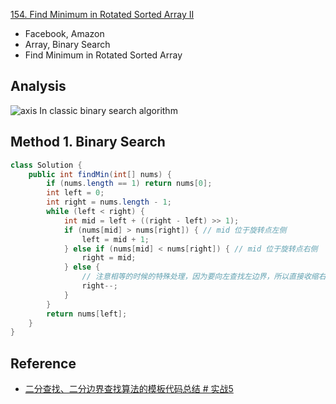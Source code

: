 [154. Find Minimum in Rotated Sorted Array II](https://leetcode.com/problems/find-minimum-in-rotated-sorted-array-ii/)

* Facebook, Amazon
* Array, Binary Search
* Find Minimum in Rotated Sorted Array


## Analysis
![axis](images/154_axis.png)
In classic binary search algorithm

## Method 1. Binary Search
```java 
class Solution {
    public int findMin(int[] nums) {
        if (nums.length == 1) return nums[0];
        int left = 0;
        int right = nums.length - 1;
        while (left < right) {
            int mid = left + ((right - left) >> 1);
            if (nums[mid] > nums[right]) { // mid 位于旋转点左侧
                left = mid + 1;
            } else if (nums[mid] < nums[right]) { // mid 位于旋转点右侧
                right = mid;
            } else { 
                // 注意相等的时候的特殊处理，因为要向左查找左边界，所以直接收缩右边界
                right--;
            }
        }
        return nums[left];
    }
}
```

## Reference
* [二分查找、二分边界查找算法的模板代码总结 # 实战5](https://segmentfault.com/a/1190000016825704#item-3-7)

